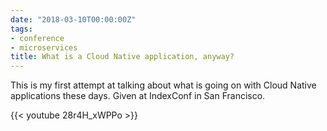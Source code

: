 ```yaml
---
date: "2018-03-10T00:00:00Z"
tags:
- conference
- microservices
title: What is a Cloud Native application, anyway?
---
```

This is my first attempt at talking about what is going on with Cloud Native applications these days. Given at IndexConf in San Francisco.

{{< youtube 28r4H_xWPPo >}}
